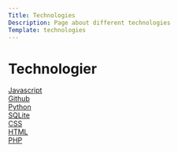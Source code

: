 ```yaml
---
Title: Technologies
Description: Page about different technologies
Template: technologies
---
```


<div class="title"><h1>Technologier</h1></div>

<div class="javascript card">
    <a href="technology/javascript">Javascript</a>
</div>

<div class="github card">
    <a href="technology/git">Github</a>
</div>

<div class="python card">
    <a href="technology/python">Python</a>
</div>

<div class="sqlite card">
    <a href="technology/sqlite">SQLite</a>
</div>

<div class="css card">
    <a href="technology/css">CSS</a>
</div>

<div class="html card">
    <a href="technology/html">HTML</a>
</div>

<div class="php card">
    <a href="technology/php">PHP</a>
</div>